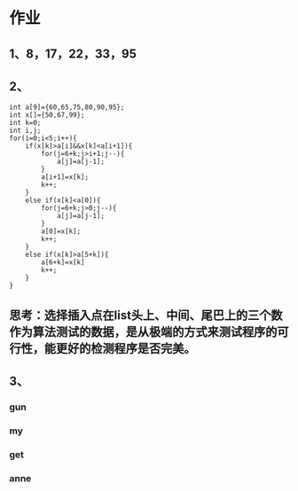 # 作业
## 1、8，17，22，33，95

## 2、
```
int a[9]={60,65,75,80,90,95};
int x[]={50,67,99};
int k=0;
int i,j;
for(i=0;i<5;i++){
    if(x[k]>a[i]&&x[k]<a[i+1]){
        for(j=6+k;j>i+1;j--){
            a[j]=a[j-1];
        }
        a[i+1]=x[k];
        k++;
    }
    else if(x[k]<a[0]){
        for(j=6+k;j>0;j--){
            a[j]=a[j-1];
        }
        a[0]=x[k];
        k++;
    }
    else if(x[k]>a[5+k]){
        a[6+k]=x[k]
        k++;
    }
}
```
## 思考：选择插入点在list头上、中间、尾巴上的三个数作为算法测试的数据，是从极端的方式来测试程序的可行性，能更好的检测程序是否完美。

## 3、
### gun
### my
### get
### anne